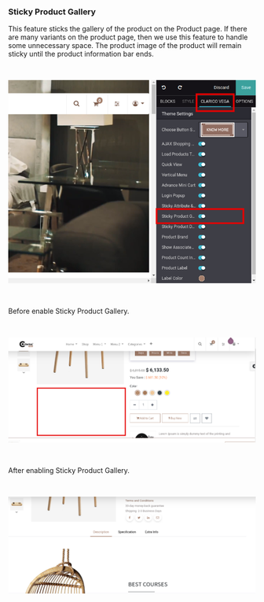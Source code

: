 
### Sticky Product Gallery



This feature sticks the gallery of the product on the Product page. If there are many variants on the product page, then we use this feature to handle some unnecessary space. The product image of the product will remain sticky until the product information bar ends.


 


![](./images/43-1.png)


 


Before enable Sticky Product Gallery.


 


![](./images/43-2.png)


 


After enabling Sticky Product Gallery.


 


![](./images/43-3.png)


